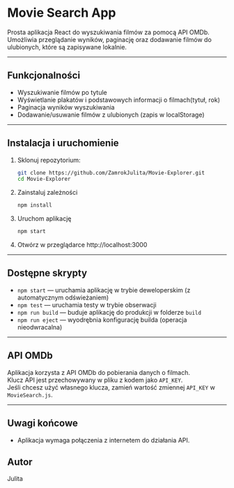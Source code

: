 # Movie Search App

Prosta aplikacja React do wyszukiwania filmów za pomocą API OMDb.  
Umożliwia przeglądanie wyników, paginację oraz dodawanie filmów do ulubionych, które są zapisywane lokalnie.

---

## Funkcjonalności

- Wyszukiwanie filmów po tytule
- Wyświetlanie plakatów i podstawowych informacji o filmach(tytuł, rok)
- Paginacja wyników wyszukiwania
- Dodawanie/usuwanie filmów z ulubionych (zapis w localStorage)

---

## Instalacja i uruchomienie

1. Sklonuj repozytorium:
   ```bash
   git clone https://github.com/ZamrokJulita/Movie-Explorer.git
   cd Movie-Explorer
2. Zainstaluj zależności
   ```bash
   npm install
3. Uruchom aplikację
   ```bash
   npm start
4. Otwórz w przeglądarce
   http://localhost:3000

---

## Dostępne skrypty

- `npm start` — uruchamia aplikację w trybie deweloperskim (z automatycznym odświeżaniem)
- `npm test` — uruchamia testy w trybie obserwacji
- `npm run build` — buduje aplikację do produkcji w folderze `build`
- `npm run eject` — wyodrębnia konfigurację builda (operacja nieodwracalna)

---

## API OMDb

Aplikacja korzysta z API OMDb do pobierania danych o filmach.  
Klucz API jest przechowywany w pliku z kodem jako `API_KEY`.  
Jeśli chcesz użyć własnego klucza, zamień wartość zmiennej `API_KEY` w `MovieSearch.js`.

---

## Uwagi końcowe

- Aplikacja wymaga połączenia z internetem do działania API.

## Autor

Julita
